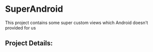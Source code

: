 # SuperAndroid
This project contains some super custom views which Android doesn't provided for us

## Project Details:
